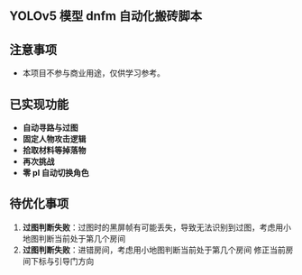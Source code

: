 ## YOLOv5 模型 dnfm 自动化搬砖脚本

## 注意事项

- 本项目不参与商业用途，仅供学习参考。

## 已实现功能
- **自动寻路与过图**
- **固定人物攻击逻辑**
- **拾取材料等掉落物**
- **再次挑战**
- **零 pl 自动切换角色**

## 待优化事项

1. **过图判断失败**：过图时的黑屏帧有可能丢失，导致无法识别到过图，考虑用小地图判断当前处于第几个房间
2. **过图判断失败**：进错房间，考虑用小地图判断当前处于第几个房间 修正当前房间下标与引导门方向


